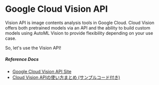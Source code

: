 # Google Cloud Vision API

Vision API is image contents analysis tools in Google Cloud.
Cloud Vision offers both pretrained models via an API and the ability to build custom models using AutoML Vision to provide flexibility depending on your use case.

So, let's use the Vision API!



##### Reference Docs

- [Google Cloud Vision API Site](https://cloud.google.com/vision/)
- [Cloud Vision APIの使い方まとめ (サンプルコード付き)](https://syncer.jp/cloud-vision-api)